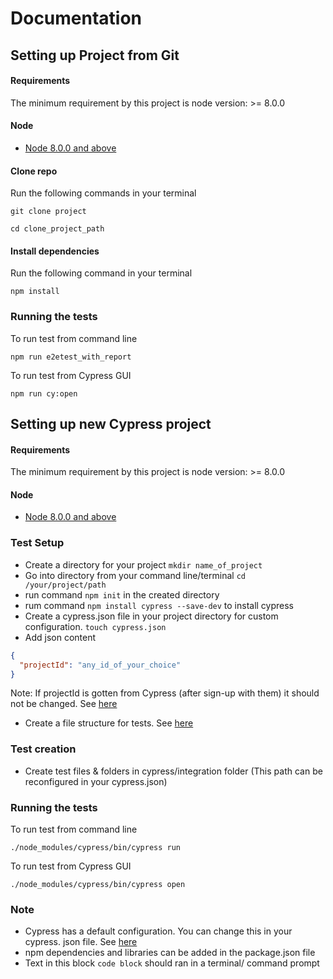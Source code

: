 # Documentation

## Setting up Project from Git

#### Requirements

The minimum requirement by this project is node version: >= 8.0.0

#### Node
* [Node 8.0.0 and above](https://nodejs.org/en/) 

#### Clone repo
Run the following commands in your terminal

`git clone project`

`cd clone_project_path`

#### Install dependencies
Run the following command in your terminal

`npm install`

### Running the tests
 To run test from command line
  
`npm run e2etest_with_report`

To run test from Cypress GUI
 
`npm run cy:open`


## Setting up new Cypress project

#### Requirements

The minimum requirement by this project is node version: >= 8.0.0

#### Node
* [Node 8.0.0 and above](https://nodejs.org/en/) 

### Test Setup
 - Create a directory for your project `mkdir name_of_project`
 - Go into directory from your command line/terminal `cd /your/project/path`
 - run command `npm init` in the created directory
 - rum command `npm install cypress --save-dev` to install cypress
 - Create a cypress.json file in your project directory for custom configuration. `touch cypress.json`
 - Add json content
 ```json 
 {
   "projectId": "any_id_of_your_choice"
 }
 ```
Note: If projectId is gotten from Cypress (after sign-up with them) it should not be changed. See [here](https://docs.cypress.io/guides/dashboard/projects.html#Project-ID)

 - Create a file structure for tests. See [here](https://docs.cypress.io/guides/core-concepts/writing-and-organizing-tests.html#Folder-Structure)
 
### Test creation
 - Create test files & folders in cypress/integration folder (This path can be reconfigured in your cypress.json)
 
### Running the tests
 To run test from command line
  
`./node_modules/cypress/bin/cypress run`
 
To run test from Cypress GUI
 
`./node_modules/cypress/bin/cypress open`
 
### Note
 - Cypress has a default configuration. You can change this in your cypress. json file. See [here](https://on.cypress.io/guides/configuration)
 - npm dependencies and libraries can be added in the package.json file
 - Text in this block `code block` should ran in a terminal/ command prompt